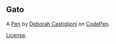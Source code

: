 Gato
----


A [Pen](https://codepen.io/Deb_Bugging/pen/NwqmNK) by [Deborah Castiglioni](https://codepen.io/Deb_Bugging) on [CodePen](https://codepen.io).

[License](https://codepen.io/Deb_Bugging/pen/NwqmNK/license).